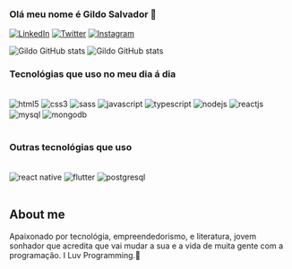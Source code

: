  ### Olá  meu nome é Gildo Salvador 👋

[![LinkedIn](https://img.shields.io/badge/LinkedIn-0077B5?style=for-the-badge&logo=linkedin&logoColor=whit)](https://www.linkedin.com/in/gildosalvador/)
[![Twitter](https://img.shields.io/badge/Twitter-1DA1F2?style=for-the-badge&logo=twitter&logoColor=white)](https://twitter.com/SalvadorGildo)
[![Instagram](https://img.shields.io/badge/Instagram-E4405F?style=for-the-badge&logo=instagram&logoColor=white)](https://www.instagram.com/gildo.savior21/)


![Gildo GitHub stats](https://github-readme-stats.vercel.app/api?username=GildoSavior&show_icons=true&theme=dracula)
![Gildo GitHub stats](https://github-readme-stats.vercel.app/api/top-langs/?username=GildoSavior&theme=blue-green)



### Tecnológias que uso no meu dia á dia

<div style="display: inline_block"><br>
<img align="center"alt="html5" src="https://img.shields.io/badge/HTML5-E34F26?style=for-the-badge&logo=html5&logoColor=white"/>
<img align="center"alt="css3" src="https://img.shields.io/badge/CSS3-1572B6?style=for-the-badge&logo =css3&logoColor=white"/>
<img align="center"alt="sass" src="https://img.shields.io/badge/Sass-CC6699?style=for-the-badge&logo=sass&logoColor=white"/>
<img align="center"alt="javascript" src="https://img.shields.io/badge/JavaScript-323330?style=for-the-badge&logo=javascript&logoColor=F7DF1E"/>
<img align="center"alt="typescript" src="https://img.shields.io/badge/TypeScript-007ACC?style=for-the-badge&logo=typescript&logoColor=white"/>
<img align="center"alt="nodejs" src="https://img.shields.io/badge/Node.js-43853D?style=for-the-badge&logo=node.js&logoColor=white"/>
<img align="center"alt="reactjs" src="https://img.shields.io/badge/React-20232A?style=for-the-badge&logo=react&logoColor=61DAF"/>
<img align="center"alt="mysql" src="https://img.shields.io/badge/MySQL-00000F?style=for-the-badge&logo=mysql&logoColor=white"/>
<img align="center"alt="mongodb" src="https://img.shields.io/badge/MongoDB-4EA94B?style=for-the-badge&logo=mongodb&logoColor=white"/>
</div>

<br>

### Outras tecnológias que uso

<div style="display: inline_block"><br>
<img align="center"alt="react native" src="https://img.shields.io/badge/React_Native-20232A?style=for-the-badge&logo=react&logoColor=61DAFB"/>
<img align="center"alt="flutter" src="https://img.shields.io/b
adge/Flutter-02569B?style=for-the-badge&logo=flutter&logoColor=white"/>
<img align="center"alt="postgresql" src="https://img.shields.io/badge/PostgreSQL-316192?style=for-the-badge&logo=postgresql&logoColor=white"/>
</div>

<br>

## About me

Apaixonado por tecnológia, empreendedorismo, e literatura, jovem sonhador que acredita que vai mudar a sua e a vida de muita gente com a programação.
I Luv Programming.💖


